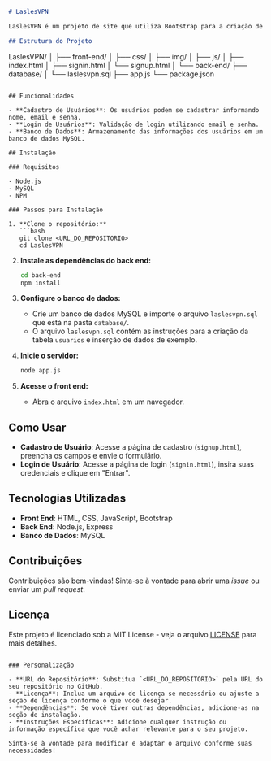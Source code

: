 
```markdown
# LaslesVPN

LaslesVPN é um projeto de site que utiliza Bootstrap para a criação de interfaces modernas e responsivas, com foco em serviços de VPN. Este repositório contém a estrutura do projeto, incluindo a parte de front end e back end, bem como a integração com um banco de dados MySQL.

## Estrutura do Projeto

```

LaslesVPN/
│
├── front-end/
│   ├── css/
│   ├── img/
│   ├── js/
│   ├── index.html
│   ├── signin.html
│   └── signup.html
│
└── back-end/
    ├── database/
    │   └── laslesvpn.sql
    ├── app.js
    └── package.json

```

## Funcionalidades

- **Cadastro de Usuários**: Os usuários podem se cadastrar informando nome, email e senha.
- **Login de Usuários**: Validação de login utilizando email e senha.
- **Banco de Dados**: Armazenamento das informações dos usuários em um banco de dados MySQL.

## Instalação

### Requisitos

- Node.js
- MySQL
- NPM

### Passos para Instalação

1. **Clone o repositório:**
   ```bash
   git clone <URL_DO_REPOSITORIO>
   cd LaslesVPN
```

2. **Instale as dependências do back end:**

   ```bash
   cd back-end
   npm install
   ```
3. **Configure o banco de dados:**

   - Crie um banco de dados MySQL e importe o arquivo `laslesvpn.sql` que está na pasta `database/`.
   - O arquivo `laslesvpn.sql` contém as instruções para a criação da tabela `usuarios` e inserção de dados de exemplo.
4. **Inicie o servidor:**

   ```bash
   node app.js
   ```
5. **Acesse o front end:**

   - Abra o arquivo `index.html` em um navegador.

## Como Usar

- **Cadastro de Usuário**: Acesse a página de cadastro (`signup.html`), preencha os campos e envie o formulário.
- **Login de Usuário**: Acesse a página de login (`signin.html`), insira suas credenciais e clique em "Entrar".

## Tecnologias Utilizadas

- **Front End**: HTML, CSS, JavaScript, Bootstrap
- **Back End**: Node.js, Express
- **Banco de Dados**: MySQL

## Contribuições

Contribuições são bem-vindas! Sinta-se à vontade para abrir uma *issue* ou enviar um *pull request*.

## Licença

Este projeto é licenciado sob a MIT License - veja o arquivo [LICENSE](LICENSE) para mais detalhes.

```

### Personalização

- **URL do Repositório**: Substitua `<URL_DO_REPOSITORIO>` pela URL do seu repositório no GitHub.
- **Licença**: Inclua um arquivo de licença se necessário ou ajuste a seção de licença conforme o que você desejar.
- **Dependências**: Se você tiver outras dependências, adicione-as na seção de instalação.
- **Instruções Específicas**: Adicione qualquer instrução ou informação específica que você achar relevante para o seu projeto.

Sinta-se à vontade para modificar e adaptar o arquivo conforme suas necessidades!
```
